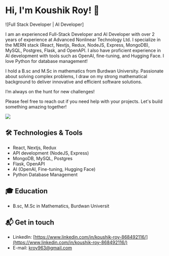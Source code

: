 # Hi, I'm Koushik Roy! 👋

![Full Stack Developer | AI Developer]

I am an experienced Full-Stack Developer and AI Developer with over 2 years of experience at Advanced Nonlinear Technology Ltd. I specialize in the MERN stack (React, Nextjs, Redux, NodeJS, Express, MongoDB), MySQL, Postgres, Flask, and OpenAPI. I also have proficient experience in AI development with tools such as OpenAI, fine-tuning, and Hugging Face. I love Python for database management!

I hold a B.sc and M.Sc in mathematics from Burdwan University. Passionate about solving complex problems, I draw on my strong mathematical background to deliver innovative and efficient software solutions.

I’m always on the hunt for new challenges!

Please feel free to reach out if you need help with your projects. Let's build something amazing together!

<img src="YOUR_IMAGE_URL">

## 🛠️ Technologies & Tools
- React, Nextjs, Redux
- API development (NodeJS, Express)
- MongoDB, MySQL, Postgres
- Flask, OpenAPI
- AI (OpenAI, Fine-tuning, Hugging Face)
- Python Database Management 

## 🎓 Education
- B.sc, M.Sc in Mathematics, Burdwan Universit

## 📬 Get in touch
- LinkedIn: [https://www.linkedin.com/in/koushik-roy-868492116/](https://www.linkedin.com/in/koushik-roy-868492116/)
- E-mail: [kroy963@gmail.com](mailto:kroy963@gmail.com)

